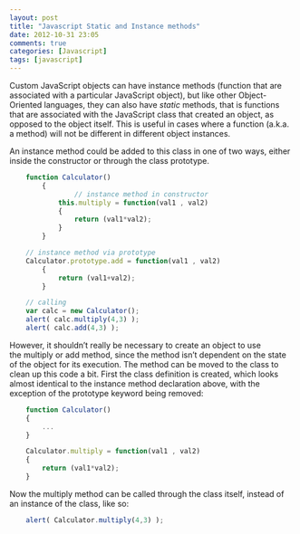```yaml
---
layout: post
title: "Javascript Static and Instance methods"
date: 2012-10-31 23:05
comments: true
categories: [Javascript]
tags: [javascript]
---
```


Custom JavaScript objects can have instance methods (function that are associated with a particular JavaScript object), but like other Object-Oriented languages, they can also have *static* methods, that is functions that are associated with the JavaScript class that created an object, as opposed to the object itself. This is useful in cases where a function (a.k.a. a method) will not be different in different object instances.
<!-- more -->
An instance method could be added to this class in one of two ways, either inside the constructor or through the class prototype.
``` javascript
	function Calculator()
		{
		        // instance method in constructor
			this.multiply = function(val1 , val2)
			{
				return (val1*val2);
			}
		}

	// instance method via prototype
	Calculator.prototype.add = function(val1 , val2)
		{
			return (val1+val2);
		}

	// calling
	var calc = new Calculator();
	alert( calc.multiply(4,3) );
	alert( calc.add(4,3) );
```
However, it shouldn’t really be necessary to create an object to use the multiply or add method, since the method isn’t dependent on the state of the object for its execution. The method can be moved to the class to clean up this code a bit. First the class definition is created, which looks almost identical to the instance method declaration above, with the exception of the prototype keyword being removed:
``` javascript
	function Calculator()
	{
		...
	}

	Calculator.multiply = function(val1 , val2)
	{
		return (val1*val2);
	}
```
Now the multiply method can be called through the class itself, instead of an instance of the class, like so:
``` javascript
	alert( Calculator.multiply(4,3) );
```
